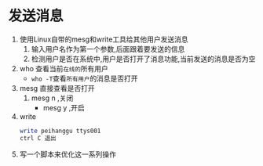 # 发送消息
1. 使用Linux自带的mesg和write工具给其他用户发送消息
    1. 输入用户名作为第一个参数,后面跟着要发送的信息
    2. 检测用户是否在系统中,用户是否打开了消息功能,当前发送的消息是否为空
2. who 查看当前`在线的`所有用户
    - `who -T`查看`所有用户`的消息是否打开
3. mesg 直接查看是否打开
    1. mesg n ,关闭
        - mesg y ,开启
4. write
    ```sh
    write peihanggu ttys001
    ctrl C 退出
    ```
5. 写一个脚本来优化这一系列操作